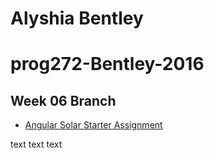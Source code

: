 
Alyshia  Bentley
=======
# prog272-Bentley-2016

## Week 06 Branch

- [Angular Solar Starter Assignment][solar-start]

[solar-start]: http://www.ccalvert.net/books/CloudNotes/Assignments/AngularSolarStarter.html

text text text

